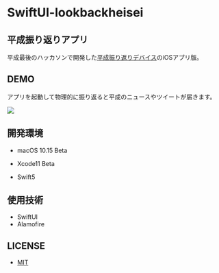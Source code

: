 # SwiftUI-lookbackheisei

## 平成振り返りアプリ
平成最後のハッカソンで開発した[平成振り返りデバイス](https://vimeo.com/333354788)のiOSアプリ版。

## DEMO
アプリを起動して物理的に振り返ると平成のニュースやツイートが届きます。

![](image/lookbackheisei.gif)

## 開発環境
* macOS 10.15 Beta

* Xcode11 Beta
* Swift5

## 使用技術
* SwiftUI
* Alamofire 

## LICENSE
* [MIT](https://github.com/tcnksm/tool/blob/master/LICENCE)
